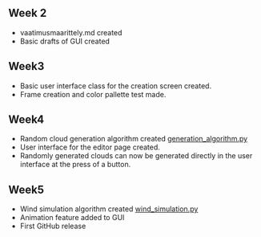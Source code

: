 ## Week 2

- vaatimusmaarittely.md created
- Basic drafts of GUI created

## Week3

- Basic user interface class for the creation screen created.
- Frame creation and color pallette test made.

## Week4

- Random cloud generation algorithm created [generation_algorithm.py](/src/generation_algorithm.py)
- User interface for the editor page created.
- Randomly generated clouds can now be generated directly in the user interface at the press of a button.

## Week5

- Wind simulation algorithm created [wind_simulation.py](/src/wind_simulation.py)  
- Animation feature added to GUI
- First GitHub release
